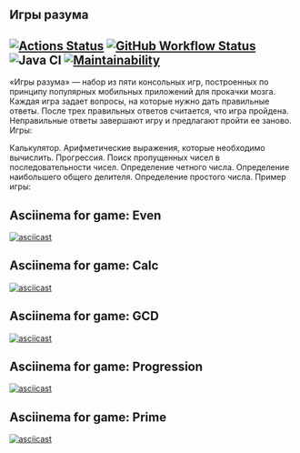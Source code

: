 ## Игры разума
[![Actions Status](https://github.com/gpiento/java-project-lvl1/workflows/hexlet-check/badge.svg)](https://github.com/gpiento/java-project-lvl1/actions)
[![GitHub Workflow Status](https://github.com//gpiento/java-project-lvl1/actions/workflows/github-check.yml/badge.svg)](https://github.com/gpiento/java-project-lvl1/actions)
![Java CI](https://github.com/hexlet-boilerplates/java-package/workflows/Java%20CI/badge.svg)
[![Maintainability](https://api.codeclimate.com/v1/badges/5f917a5cde2b3ae8316b/maintainability)](https://codeclimate.com/github/gpiento/java-project-lvl1/maintainability)
---
«Игры разума» — набор из пяти консольных игр, построенных по принципу популярных мобильных приложений для прокачки мозга. Каждая игра задает вопросы, на которые нужно дать правильные ответы. После трех правильных ответов считается, что игра пройдена. Неправильные ответы завершают игру и предлагают пройти ее заново. Игры:

Калькулятор. Арифметические выражения, которые необходимо вычислить.
Прогрессия. Поиск пропущенных чисел в последовательности чисел.
Определение четного числа.
Определение наибольшего общего делителя.
Определение простого числа.
Пример игры:

## Asciinema for game: Even
[![asciicast](https://asciinema.org/a/3Pb1PxQa7GH8otOvoOXaO1GVJ.svg)](https://asciinema.org/a/3Pb1PxQa7GH8otOvoOXaO1GVJ)

## Asciinema for game: Calc
[![asciicast](https://asciinema.org/a/lpwJv8hzilyYHyJgwMUfIn8P0.svg)](https://asciinema.org/a/lpwJv8hzilyYHyJgwMUfIn8P0)

## Asciinema for game: GCD
[![asciicast](https://asciinema.org/a/ap1aBXU8uv0IUggzcwPtzdfLt.svg)](https://asciinema.org/a/ap1aBXU8uv0IUggzcwPtzdfLt)

## Asciinema for game: Progression
[![asciicast](https://asciinema.org/a/IoUWwyTsKFliufXfTqlu9mFbn.svg)](https://asciinema.org/a/IoUWwyTsKFliufXfTqlu9mFbn)

## Asciinema for game: Prime
[![asciicast](https://asciinema.org/a/PnBnzksw3XM01mHEfbPmgKxgE.svg)](https://asciinema.org/a/PnBnzksw3XM01mHEfbPmgKxgE)

